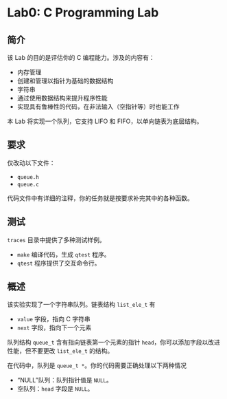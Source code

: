 # Lab0: C Programming Lab

## 简介

该 Lab 的目的是评估你的 C 编程能力。涉及的内容有：

- 内存管理
- 创建和管理以指针为基础的数据结构
- 字符串
- 通过使用数据结构来提升程序性能
- 实现具有鲁棒性的代码，在非法输入（空指针等）时也能工作

本 Lab 将实现一个队列，它支持 LIFO 和 FIFO，以单向链表为底层结构。

## 要求

仅改动以下文件：

- `queue.h`
- `queue.c`

代码文件中有详细的注释，你的任务就是按要求补完其中的各种函数。

## 测试

`traces` 目录中提供了多种测试样例。

- `make` 编译代码，生成 `qtest` 程序。
- `qtest` 程序提供了交互命令行。

## 概述

该实验实现了一个字符串队列。链表结构 `list_ele_t` 有

- `value` 字段，指向 C 字符串
- `next` 字段，指向下一个元素

队列结构 `queue_t` 含有指向链表第一个元素的指针 `head`，你可以添加字段以改进性能，但不要更改 `list_ele_t` 的结构。

在代码中，队列是 `queue_t *`。你的代码需要正确处理以下两种情况

- “NULL”队列：队列指针值是 `NULL`。
- 空队列：`head` 字段是 `NULL`。





